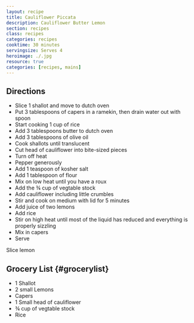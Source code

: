```yaml
---
layout: recipe
title: Cauliflower Piccata
description: Cauliflower Butter Lemon
section: recipes
class: recipes
categories: recipes
cooktime: 30 minutes
servingsize: Serves 4
heroimage: ./.jpg
resource: true
categories: [recipes, mains]
---
```


## Directions

* Slice 1 shallot and move to dutch oven
* Put 3 tablespoons of capers in a ramekin, then drain water out with spoon
* Start cooking 1 cup of rice
* Add 3 tablespoons butter to dutch oven
* Add 3 tablespoons of olive oil
* Cook shallots until translucent
* Cut head of cauliflower into bite-sized pieces
* Turn off heat
* Pepper generously
* Add 1 teaspoon of kosher salt
* Add 1 tablespoon of flour
* Mix on low heat until you have a roux
* Add the ¾ cup of vegtable stock
* Add cauliflower including little crumbles
* Stir and cook on medium with lid for 5 minutes
* Add juice of two lemons 
* Add rice
* Stir on high heat until most of the liquid has reduced and everything is properly sizzling
* Mix in capers
* Serve

Slice lemon


## Grocery List {#grocerylist}
<div class="full" id="copygrocerylist" onclick="copyDivToClipboard()" markdown="1">

* 1 Shallot
* 2 small Lemons
* Capers
* 1 Small head of cauliflower
* ¾ cup of vegtable stock
* Rice


</div>
